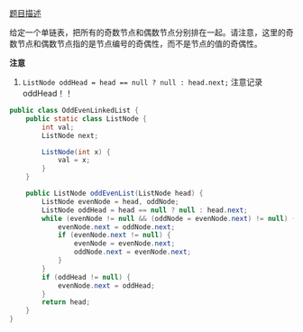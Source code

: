 [题目描述](https://leetcode-cn.com/problems/odd-even-linked-list/)

给定一个单链表，把所有的奇数节点和偶数节点分别排在一起。请注意，这里的奇数节点和偶数节点指的是节点编号的奇偶性，而不是节点的值的奇偶性。

**注意**
1. `ListNode oddHead = head == null ? null : head.next;` 注意记录oddHead！！

```java
public class OddEvenLinkedList {
    public static class ListNode {
        int val;
        ListNode next;

        ListNode(int x) {
            val = x;
        }
    }

    public ListNode oddEvenList(ListNode head) {
        ListNode evenNode = head, oddNode;
        ListNode oddHead = head == null ? null : head.next;
        while (evenNode != null && (oddNode = evenNode.next) != null) {
            evenNode.next = oddNode.next;
            if (evenNode.next != null) {
                evenNode = evenNode.next;
                oddNode.next = evenNode.next;
            }
        }
        if (oddHead != null) {
            evenNode.next = oddHead;
        }
        return head;
    }
}
```